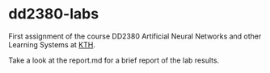 # dd2380-labs
First assignment of the course DD2380 Artificial Neural Networks and other Learning Systems at [KTH](www.kth.se).

Take a look at the report.md for a brief report of the lab results.